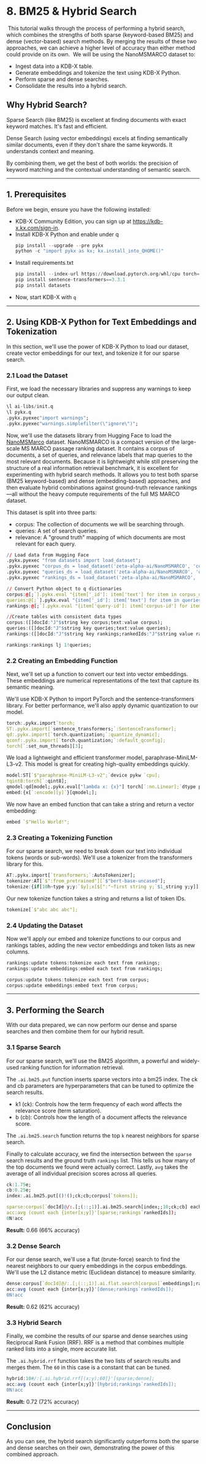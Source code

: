 # 8. BM25 & Hybrid Search
​
This tutorial walks through the process of performing a hybrid search, which combines the strengths of both sparse (keyword-based BM25) and dense (vector-based) search methods. By merging the results of these two approaches, we can achieve a higher level of accuracy than either method could provide on its own.
​
We will be using the NanoMSMARCO dataset to:
​
- Ingest data into a KDB-X table.
- Generate embeddings and tokenize the text using KDB-X Python.
- Perform sparse and dense searches.
- Consolidate the results into a hybrid search.
​
## Why Hybrid Search?

Sparse Search (like BM25) is excellent at finding documents with exact keyword matches. It's fast and efficient.

Dense Search (using vector embeddings) excels at finding semantically similar documents, even if they don't share the same keywords. It understands context and meaning.

By combining them, we get the best of both worlds: the precision of keyword matching and the contextual understanding of semantic search.

---
## 1. Prerequisites

Before we begin, ensure you have the following installed:

- KDB-X Community Edition, you can sign up at https://kdb-x.kx.com/sign-in.
- Install KDB-X Python and enable under q
    ```python
    pip install --upgrade --pre pykx
    python -c "import pykx as kx; kx.install_into_QHOME()"
    ```
- Install requirements.txt 
    ```python
    pip install --index-url https://download.pytorch.org/whl/cpu torch==2.4.1  #install lighter cpu torch
    pip install sentence-transformers==3.3.1
    pip install datasets
    ```
- Now, start KDB-X with `q`

---

## 2. Using KDB-X Python for Text Embeddings and Tokenization

In this section, we'll use the power of KDB-X Python to load our dataset, create vector embeddings for our text, and tokenize it for our sparse search.

### 2.1 Load the Dataset

First, we load the necessary libraries and suppress any warnings to keep our output clean.
```q
\l ai-libs/init.q
\l pykx.q
.pykx.pyexec"import warnings";
.pykx.pyexec"warnings.simplefilter(\"ignore\")";
```
Now, we'll use the datasets library from Hugging Face to load the [NanoMSMarco](https://huggingface.co/datasets/zeta-alpha-ai/NanoMSMARCO) dataset.
NanoMSMARCO is a compact version of the large-scale MS MARCO passage ranking dataset. It contains a corpus of documents, a set of queries, and relevance labels that map queries to the most relevant documents. Because it is lightweight while still preserving the structure of a real information retrieval benchmark, it is excellent for experimenting with hybrid search methods. 
It allows you to test both sparse (BM25 keyword-based) and dense (embedding-based) approaches, and then evaluate hybrid combinations against ground-truth relevance rankings—all without the heavy compute requirements of the full MS MARCO dataset.

This dataset is split into three parts:

- corpus: The collection of documents we will be searching through.
- queries: A set of search queries.
- relevance: A "ground truth" mapping of which documents are most relevant for each query.

```q
// Load data from Hugging Face
.pykx.pyexec "from datasets import load_dataset";
.pykx.pyexec "corpus_ds = load_dataset('zeta-alpha-ai/NanoMSMARCO', 'corpus', split='train')";
.pykx.pyexec "queries_ds = load_dataset('zeta-alpha-ai/NanoMSMARCO', 'queries', split='train')";
.pykx.pyexec "rankings_ds = load_dataset('zeta-alpha-ai/NanoMSMARCO', 'qrels', split='train')";
```
```q
// Convert Python object to q dictionaries 
corpus:@[;`].pykx.eval "{item['_id']: item['text'] for item in corpus_ds}";
queries:@[;`].pykx.eval "{item['_id']: item['text'] for item in queries_ds}";
rankings:@[;`].pykx.eval "{item['query-id']: item['corpus-id'] for item in rankings_ds}";
```
```q
//Create tables with consistent data types
corpus:([]docId:"J"$string key corpus;text:value corpus);
queries:([]docId:"J"$string key queries;text:value queries);
rankings:([]docId:"J"$string key rankings;rankedIds:"J"$string value rankings);

rankings:rankings lj 1!queries;
```
### 2.2 Creating an Embedding Function

Next, we'll set up a function to convert our text into vector embeddings. These embeddings are numerical representations of the text that capture its semantic meaning.

We'll use KDB-X Python to import PyTorch and the sentence-transformers library. For better performance, we'll also apply dynamic quantization to our model.
```q
torch:.pykx.import`torch;
ST:.pykx.import[`sentence_transformers;`:SentenceTransformer];
qd:.pykx.import[`torch.quantization;`:quantize_dynamic];
qconf:.pykx.import[`torch.quantization;`:default_qconfig];
torch[`:set_num_threads][3];
```
We load a lightweight and efficient transformer model, paraphrase-MiniLM-L3-v2. This model is great for creating high-quality embeddings quickly.
```q
model:ST[`$"paraphrase-MiniLM-L3-v2";`device pykw `cpu];
tqint8:torch[`:qint8];
qmodel:qd[model;.pykx.eval["lambda x: {x}"] torch[`:nn.Linear];`dtype pykw tqint8];
embed:{x[`:encode][y]`}[qmodel;];
```
We now have an embed function that can take a string and return a vector embedding:
```q
embed `$"Hello World!";
```

### 2.3 Creating a Tokenizing Function

For our sparse search, we need to break down our text into individual tokens (words or sub-words). We'll use a tokenizer from the transformers library for this.
```q
AT:.pykx.import[`transformers;`:AutoTokenizer];
tokenizer:AT[`$":from_pretrained"][`$"bert-base-uncased"];
tokenize:{if[10h~type y;y:`$y];x[$[":"~first string y;`$1_string y;y]][`$":input_ids"]`}[tokenizer;];
```
Our new tokenize function takes a string and returns a list of token IDs.
```q
tokenize[`$"abc abc abc"];
```

### 2.4 Updating the Dataset

Now we'll apply our embed and tokenize functions to our corpus and rankings tables, adding the new vector embeddings and token lists as new columns.
```q
rankings:update tokens:tokenize each text from rankings;
rankings:update embeddings:embed each text from rankings;

corpus:update tokens:tokenize each text from corpus;
corpus:update embeddings:embed text from corpus;
```

---

## 3. Performing the Search

With our data prepared, we can now perform our dense and sparse searches and then combine them for our hybrid result.

### 3.1 Sparse Search

For our sparse search, we'll use the BM25 algorithm, a powerful and widely-used ranking function for information retrieval.

The `.ai.bm25.put` function inserts sparse vectors into a bm25 index. The ck and cb parameters are hyperparameters that can be tuned to optimize the search results.

- k1 (ck): Controls how the term frequency of each word affects the relevance score (term saturation).
- b (cb): Controls how the length of a document affects the relevance score.

The `.ai.bm25.search` function returns the top `k` nearest neighbors for sparse search.

Finally to calculate accuracy, we find the intersection between the `sparse` search results and the ground truth `rankings` list. 
This tells us how many of the top documents we found were actually correct. Lastly, `avg` takes the average of all individual precision scores across all queries.
```q
ck:1.75e;
cb:0.25e;
index:.ai.bm25.put[()!();ck;cb;corpus[`tokens]];

sparse:corpus[`docId]@/:.[;(::;1)].ai.bm25.search[index;;10;ck;cb] each rankings[`tokens];
acc:avg (count each {inter[x;y]}'[sparse;rankings`rankedIds]);
0N!acc
```
**Result:** 0.66 (66% accuracy)

### 3.2 Dense Search

For our dense search, we'll use a flat (brute-force) search to find the nearest neighbors to our query embeddings in the corpus embeddings. We'll use the L2 distance metric (Euclidean distance) to measure similarity.
```q
dense:corpus[`docId]@/:.[;(::;1)].ai.flat.search[corpus[`embeddings];rankings[`embeddings];10;`L2];
acc:avg (count each {inter[x;y]}'[dense;rankings`rankedIds]);
0N!acc
```
**Result:** 0.62 (62% accuracy)

### 3.3 Hybrid Search

Finally, we combine the results of our sparse and dense searches using Reciprocal Rank Fusion (RRF). RRF is a method that combines multiple ranked lists into a single, more accurate list.

The `.ai.hybrid.rrf` function takes the two lists of search results and merges them. The `60` in this case is a constant that can be tuned.

```q
hybrid:10#/:{.ai.hybrid.rrf[(x;y);60]}'[sparse;dense];
acc:avg (count each {inter[x;y]}'[hybrid;rankings`rankedIds]);
0N!acc
```

**Result:** 0.72 (72% accuracy)

---

## Conclusion

As you can see, the hybrid search significantly outperforms both the sparse and dense searches on their own, demonstrating the power of this combined approach.
